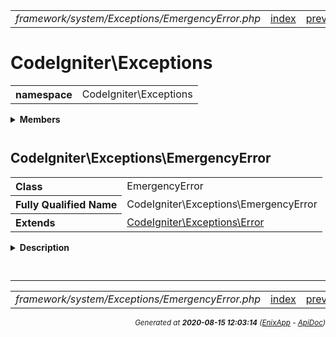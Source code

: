 


 



<table>
<tr>
<td style="width:100%"><em>framework/system/Exceptions/EmergencyError.php</em></td>
<td><a href="../../../../../../api/index.md">index</a></td>
<td><a href="../../../../../../api/vendor/codeigniter4/framework/system/Exceptions/DownloadException.md">prev</a></td>
<td><a href="../../../../../../api/vendor/codeigniter4/framework/system/Exceptions/ExceptionInterface.md">next</a></td>
</tr>
</table>







# CodeIgniter\Exceptions 
<table style="text-align:left">
<tr><th>namespace</th><td>CodeIgniter\Exceptions</td></tr>
</table>

 

<details>
<summary style="margin-bottom:12px;"><strong>Members</strong></summary>
<table>
<tr><td><a href="../../../../../../api/vendor/codeigniter4/framework/system/Exceptions/AlertError.md">CodeIgniter\Exceptions\AlertError</a></td></tr>
<tr><td><a href="../../../../../../api/vendor/codeigniter4/framework/system/Exceptions/CastException.md">CodeIgniter\Exceptions\CastException</a></td></tr>
<tr><td><a href="../../../../../../api/vendor/codeigniter4/framework/system/Exceptions/ConfigException.md">CodeIgniter\Exceptions\ConfigException</a></td></tr>
<tr><td><a href="../../../../../../api/vendor/codeigniter4/framework/system/Exceptions/CriticalError.md">CodeIgniter\Exceptions\CriticalError</a></td></tr>
<tr><td><a href="../../../../../../api/vendor/codeigniter4/framework/system/Exceptions/DownloadException.md">CodeIgniter\Exceptions\DownloadException</a></td></tr>
<tr><td><a href="../../../../../../api/vendor/codeigniter4/framework/system/Exceptions/EmergencyError.md">CodeIgniter\Exceptions\EmergencyError</a></td></tr>
<tr><td><a href="../../../../../../api/vendor/codeigniter4/framework/system/Exceptions/ExceptionInterface.md">CodeIgniter\Exceptions\ExceptionInterface</a></td></tr>
<tr><td><a href="../../../../../../api/vendor/codeigniter4/framework/system/Exceptions/FrameworkException.md">CodeIgniter\Exceptions\FrameworkException</a></td></tr>
<tr><td><a href="../../../../../../api/vendor/codeigniter4/framework/system/Exceptions/ModelException.md">CodeIgniter\Exceptions\ModelException</a></td></tr>
<tr><td><a href="../../../../../../api/vendor/codeigniter4/framework/system/Exceptions/PageNotFoundException.md">CodeIgniter\Exceptions\PageNotFoundException</a></td></tr>
</table>
</details>



 

 
## CodeIgniter\Exceptions\EmergencyError

<table style="text-align:left">
<tr><th>Class</th><td>EmergencyError</td></tr>
<tr><th>Fully Qualified Name</th><td>CodeIgniter\Exceptions\EmergencyError</td></tr>
<tr><th>Extends</th><td><a href="">CodeIgniter\Exceptions\Error</a></td></tr>
</table>


<details>
<summary style="margin-bottom:12px;"><strong>Description</strong></summary>

<table>
<tr><td>
Error: system is unusable
</td></tr>
</table>


</details>



<table style="text-align:left">
</table>






 


 
  




<hr>

<table>
<tr>
<td style="width:100%"><em>framework/system/Exceptions/EmergencyError.php</em></td>
<td><a href="../../../../../../api/index.md">index</a></td>
<td><a href="../../../../../../api/vendor/codeigniter4/framework/system/Exceptions/DownloadException.md">prev</a></td>
<td><a href="../../../../../../api/vendor/codeigniter4/framework/system/Exceptions/ExceptionInterface.md">next</a></td>
<td><a href="#">top</a></td></tr>
</table>




<div style="text-align:right;">

<small>_Generated at **2020-08-15 12:03:14**_ *([EnixApp](https://github.com/enix-app) - [ApiDoc](https://github.com/enix-app/apidoc))*</small>
</div>